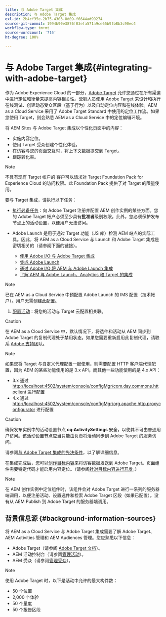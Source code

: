 ```yaml
---
title: 与 Adobe Target 集成
description: 与 Adobe Target 集成
exl-id: 2b4cf35e-2b75-4303-8d09-f6644ad99274
source-git-commit: 1994b90e3876f03efa571a9ce65b9fb8b3c90ec4
workflow-type: tm+mt
source-wordcount: '716'
ht-degree: 100%

---
```


# 与 Adobe Target 集成{#integrating-with-adobe-target}

作为 Adobe Experience Cloud 的一部分，[Adobe Target](https://business.adobe.com/products/target/adobe-target.html) 允许您通过在所有渠道中进行定位和衡量来提高内容相关性。营销人员使用 Adobe Target 来设计和执行在线测试、创建动态受众区段（基于行为）以及自动定位内容和在线体验。AEM as a Cloud Service 采用了 Adobe Target Standard 中使用的定位工作流。如果您使用 Target，则会熟悉 AEM as a Cloud Service 中的定位编辑环境。

将 AEM Sites 与 Adobe Target 集成以个性化页面中的内容：

* 实施内容定位。
* 使用 Target 受众创建个性化体验。
* 在访客与您的页面交互时，将上下文数据提交到 Target。
* 跟踪转化率。

>[!NOTE]
>
>不具有现有 Target 帐户的 客户可以请求对 Target Foundation Pack for Experience Cloud 的访问权限。此 Foundation Pack 提供了对 Target 的限量使用。


要与 Target 集成，请执行以下任务：

* [执行必备任务](https://experienceleague.adobe.com/docs/experience-manager-65/administering/integration/target-requirements.html)：向 Adobe Target 注册并配置 AEM 创作实例的某些方面。您的 Adobe Target 帐户必须至少具有&#x200B;**批准者**&#x200B;级别权限。此外，您必须保护发布节点上的活动设置，以便用户无法访问。

* Adobe Launch 是用于通过 Target 功能（JS 库）检测 AEM 站点的实际工具。因此，将 AEM as a Cloud Service 与 Launch 和 Adobe Target 集成是密切相关的（请参阅下面的链接）。

   * [使用 Adobe I/O 与 Adobe Target 集成](https://experienceleague.adobe.com/docs/experience-manager-65/administering/integration/integration-target-ims.html)
   * [集成 Adobe Launch](https://experienceleague.adobe.com/docs/experience-manager-learn/sites/integrations/experience-platform-data-collection-tags/overview.html)
   * [通过 Adobe I/O 将 AEM 与 Adobe Launch 集成](https://experienceleague.adobe.com/docs/experience-manager-learn/sites/integrations/experience-platform-data-collection-tags/overview.html?lang=en)
   * [了解 AEM 与 Adobe Launch、Analytics 和 Target 的集成](https://experienceleague.adobe.com/docs/experience-manager-learn/sites/integrations/experience-platform-data-collection-tags/overview.html)

>[!NOTE]
>
>已在 AEM as a Cloud Service 中预配置 Adobe Launch 的 IMS 配置（技术帐户）。用户无需创建此配置。

1. [配置活动](https://experienceleague.adobe.com/docs/experience-manager-65/authoring/personalization/activitylib.html)：将您的活动与 Target 云配置相关联。

>[!CAUTION]
>
>在 AEM as a Cloud Service 中，默认情况下，将选件和活动从 AEM 同步到 Adobe Target 的复制代理处于禁用状态。如果您需要重新启用此复制代理，请联系 [Adobe 支持](https://experienceleague.adobe.com/?support-solution=General#support)团队。

>[!NOTE]
>
>如果您将 Target 与自定义代理配置一起使用，则需要配置 HTTP 客户端代理配置，因为 AEM 的某些功能使用的是 3.x API，而其他一些功能使用的是 4.x API：
>
>* 3.x 通过 [http://localhost:4502/system/console/configMgr/com.day.commons.httpclient](http://localhost:4502/system/console/configMgr/com.day.commons.httpclient) 进行配置
>* 4.x 通过 [http://localhost:4502/system/console/configMgr/org.apache.http.proxyconfigurator](http://localhost:4502/system/console/configMgr/org.apache.http.proxyconfigurator) 进行配置
>

>[!CAUTION]
>
>确保发布实例中的活动设置节点 **cq:ActivitySettings** 安全，以使其不可由普通用户访问。该活动设置节点应当只能由负责将活动同步到 Adobe Target 的服务访问。
>
>请参阅[与 Adobe Target 集成的先决条件](https://experienceleague.adobe.com/docs/experience-manager-65/administering/integration/target-requirements.html#securing-the-activity-settings-node)，以了解详细信息。

在集成完成后，您可以[创作目标内容](https://experienceleague.adobe.com/docs/experience-manager-65/authoring/personalization/content-targeting-touch.html)来将访客数据发送到 Adobe Target。页面组件需要特定代码才能启用内容定位。（请参阅[针对目标内容进行开发](https://experienceleague.adobe.com/docs/experience-manager-65/developing/personlization/target.html)。）

>[!NOTE]
>
>在 AEM 创作实例中定位组件时，该组件会对 Adobe Target 进行一系列的服务器端调用，以便注册活动、设置选件和检索 Adobe Target 区段（如果已配置）。没有从 AEM Publish 到 Adobe Target 的服务器端调用。

## 背景信息源 {#background-information-sources}

将 AEM as a Cloud Service 与 Adobe Target 集成需要了解 Adobe Target、AEM Activities 管理和 AEM Audiences 管理。您应熟悉以下信息：

* Adobe Target（请参阅 [Adobe Target 文档](https://experienceleague.adobe.com/docs/target/using/target-home.html)）。
* AEM 活动控制台（请参阅[管理活动](https://experienceleague.adobe.com/docs/experience-manager-65/authoring/personalization/activitylib.html)）。
* AEM 受众（请参阅[管理受众](https://experienceleague.adobe.com/docs/experience-manager-65/authoring/personalization/managing-audiences.html)）。

>[!NOTE]
>
>使用 Adobe Target 时，以下是活动中允许的最大构件数：
>
>* 50 个位置
>* 2,000 个体验
>* 50 个量度
>* 50 个报告区段
